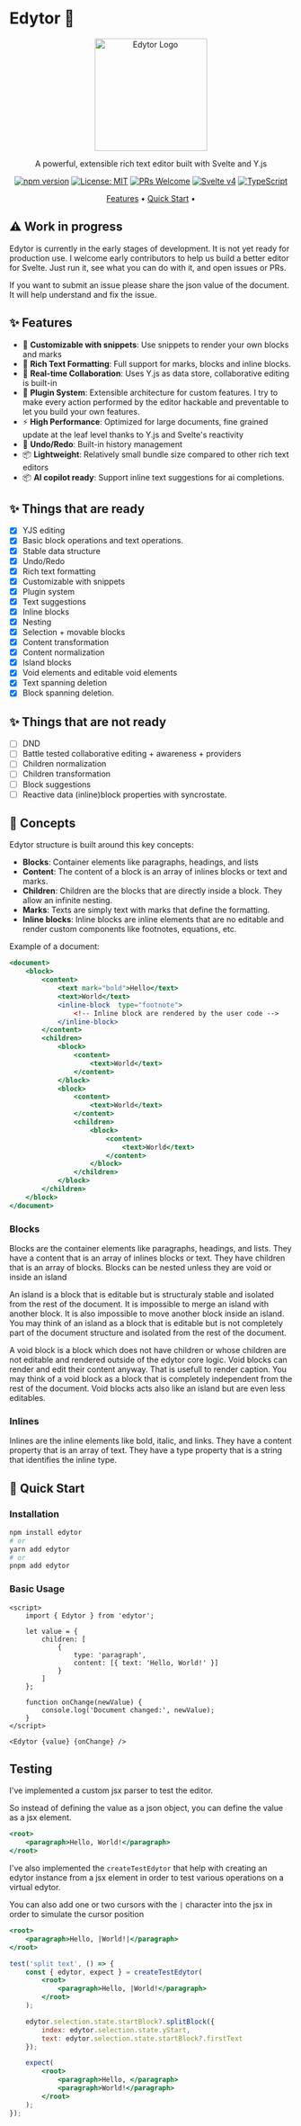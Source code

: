 # Edytor 📝

<div align="center">
  <img src="assets/edytor-logo.png" alt="Edytor Logo" width="200"/>

  <p>A powerful, extensible rich text editor built with Svelte and Y.js</p>

[![npm version](https://badge.fury.io/js/edytor.svg)](https://badge.fury.io/js/edytor)
[![License: MIT](https://img.shields.io/badge/License-MIT-yellow.svg)](https://opensource.org/licenses/MIT)
[![PRs Welcome](https://img.shields.io/badge/PRs-welcome-brightgreen.svg)](http://makeapullrequest.com)
[![Svelte v4](https://img.shields.io/badge/Svelte-v4-FF3E00.svg)](https://svelte.dev)
[![TypeScript](https://img.shields.io/badge/TypeScript-5.0-blue.svg)](https://www.typescriptlang.org/)

  <p>
    <a href="#features">Features</a> •
    <a href="#quick-start">Quick Start</a> •
  </p>
</div>

## ⚠️ Work in progress

Edytor is currently in the early stages of development. It is not yet ready for production use.
I welcome early contributors to help us build a better editor for Svelte.
Just run it, see what you can do with it, and open issues or PRs.

If you want to submit an issue please share the json value of the document. It will help understand and fix the issue.

## ✨ Features

- 📑 **Customizable with snippets**: Use snippets to render your own blocks and marks
- 🎨 **Rich Text Formatting**: Full support for marks, blocks and inline blocks.
- 🤝 **Real-time Collaboration**: Uses Y.js as data store, collaborative editing is built-in
- 🔌 **Plugin System**: Extensible architecture for custom features. I try to make every action performed by the editor hackable and preventable to let you build your own features.
- ⚡ **High Performance**: Optimized for large documents, fine grained update at the leaf level thanks to Y.js and Svelte's reactivity
- 🔄 **Undo/Redo**: Built-in history management
- 📦 **Lightweight**: Relatively small bundle size compared to other rich text editors
- 📦 **AI copilot ready**: Support inline text suggestions for ai completions.

## ✨ Things that are ready

- [x] YJS editing
- [x] Basic block operations and text operations.
- [x] Stable data structure
- [x] Undo/Redo
- [x] Rich text formatting
- [x] Customizable with snippets
- [x] Plugin system
- [x] Text suggestions
- [x] Inline blocks
- [x] Nesting
- [x] Selection + movable blocks
- [x] Content transformation
- [x] Content normalization
- [x] Island blocks
- [x] Void elements and editable void elements
- [x] Text spanning deletion
- [x] Block spanning deletion.

## ✨ Things that are not ready

- [ ] DND
- [ ] Battle tested collaborative editing + awareness + providers
- [ ] Children normalization
- [ ] Children transformation
- [ ] Block suggestions
- [ ] Reactive data (inline)block properties with syncrostate.

## 🧠 Concepts

Edytor structure is built around this key concepts:

- **Blocks**: Container elements like paragraphs, headings, and lists
- **Content**: The content of a block is an array of inlines blocks or text and marks.
- **Children**: Children are the blocks that are directly inside a block. They allow an infinite nesting.
- **Marks**: Texts are simply text with marks that define the formatting.
- **Inline blocks**: Inline blocks are inline elements that are no editable and render custom components like footnotes, equations, etc.

Example of a document:

```jsx
<document>
	<block>
		<content>
			<text mark="bold">Hello</text>
			<text>World</text>
			<inline-block  type="footnote">
				<!-- Inline block are rendered by the user code -->
			</inline-block>
		</content>
		<children>
			<block>
				<content>
					<text>World</text>
				</content>
			</block>
			<block>
				<content>
					<text>World</text>
				</content>
				<children>
					<block>
						<content>
							<text>World</text>
						</content>
					</block>
				</children>
			</block>
		</children>
	</block>
</document>
```

### Blocks

Blocks are the container elements like paragraphs, headings, and lists.
They have a content that is an array of inlines blocks or text.
They have children that is an array of blocks.
Blocks can be nested unless they are void or inside an island

An island is a block that is editable but is structuraly stable and isolated from the rest of the document.
It is impossible to merge an island with another block. It is also impossible to move another block inside an island.
You may think of an island as a block that is editable but is not completely part of the document structure and isolated from the rest of the document.

A void block is a block which does not have children or whose children are not editable and rendered outside of the edytor core logic.
Void blocks can render and edit their content anyway. That is usefull to render caption.
You may think of a void block as a block that is completely independent from the rest of the document.
Void blocks acts also like an island but are even less editables.

###

### Inlines

Inlines are the inline elements like bold, italic, and links.
They have a content property that is an array of text.
They have a type property that is a string that identifies the inline type.

## 🚀 Quick Start

### Installation

```bash
npm install edytor
# or
yarn add edytor
# or
pnpm add edytor
```

### Basic Usage

```svelte
<script>
	import { Edytor } from 'edytor';

	let value = {
		children: [
			{
				type: 'paragraph',
				content: [{ text: 'Hello, World!' }]
			}
		]
	};

	function onChange(newValue) {
		console.log('Document changed:', newValue);
	}
</script>

<Edytor {value} {onChange} />
```

## Testing

I've implemented a custom jsx parser to test the editor.

So instead of defining the value as a json object, you can define the value as a jsx element.

```jsx
<root>
	<paragraph>Hello, World!</paragraph>
</root>
```

I've also implemented the `createTestEdytor` that help with creating an edytor instance from a jsx element in order to test various operations on a virtual edytor.

You can also add one or two cursors with the `|` character into the jsx in order to simulate the cursor position

```jsx
<root>
	<paragraph>Hello, |World!|</paragraph>
</root>
```

```jsx
test('split text', () => {
	const { edytor, expect } = createTestEdytor(
		<root>
			<paragraph>Hello, |World!</paragraph>
		</root>
	);

	edytor.selection.state.startBlock?.splitBlock({
		index: edytor.selection.state.yStart,
		text: edytor.selection.state.startBlock?.firstText
	});

	expect(
		<root>
			<paragraph>Hello, </paragraph>
			<paragraph>World!</paragraph>
		</root>
	);
});
```
